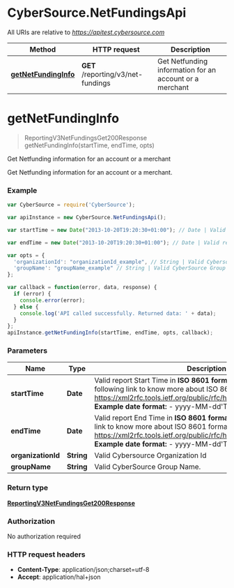 # CyberSource.NetFundingsApi

All URIs are relative to *https://apitest.cybersource.com*

Method | HTTP request | Description
------------- | ------------- | -------------
[**getNetFundingInfo**](NetFundingsApi.md#getNetFundingInfo) | **GET** /reporting/v3/net-fundings | Get Netfunding information for an account or a merchant


<a name="getNetFundingInfo"></a>
# **getNetFundingInfo**
> ReportingV3NetFundingsGet200Response getNetFundingInfo(startTime, endTime, opts)

Get Netfunding information for an account or a merchant

Get Netfunding information for an account or a merchant.

### Example
```javascript
var CyberSource = require('CyberSource');

var apiInstance = new CyberSource.NetFundingsApi();

var startTime = new Date("2013-10-20T19:20:30+01:00"); // Date | Valid report Start Time in **ISO 8601 format** Please refer the following link to know more about ISO 8601 format. - https://xml2rfc.tools.ietf.org/public/rfc/html/rfc3339.html#anchor14   **Example date format:**   - yyyy-MM-dd'T'HH:mm:ssXXX 

var endTime = new Date("2013-10-20T19:20:30+01:00"); // Date | Valid report End Time in **ISO 8601 format** Please refer the following link to know more about ISO 8601 format. - https://xml2rfc.tools.ietf.org/public/rfc/html/rfc3339.html#anchor14   **Example date format:**   - yyyy-MM-dd'T'HH:mm:ssXXX 

var opts = { 
  'organizationId': "organizationId_example", // String | Valid Cybersource Organization Id
  'groupName': "groupName_example" // String | Valid CyberSource Group Name.
};

var callback = function(error, data, response) {
  if (error) {
    console.error(error);
  } else {
    console.log('API called successfully. Returned data: ' + data);
  }
};
apiInstance.getNetFundingInfo(startTime, endTime, opts, callback);
```

### Parameters

Name | Type | Description  | Notes
------------- | ------------- | ------------- | -------------
 **startTime** | **Date**| Valid report Start Time in **ISO 8601 format** Please refer the following link to know more about ISO 8601 format. - https://xml2rfc.tools.ietf.org/public/rfc/html/rfc3339.html#anchor14   **Example date format:**   - yyyy-MM-dd&#39;T&#39;HH:mm:ssXXX  | 
 **endTime** | **Date**| Valid report End Time in **ISO 8601 format** Please refer the following link to know more about ISO 8601 format. - https://xml2rfc.tools.ietf.org/public/rfc/html/rfc3339.html#anchor14   **Example date format:**   - yyyy-MM-dd&#39;T&#39;HH:mm:ssXXX  | 
 **organizationId** | **String**| Valid Cybersource Organization Id | [optional] 
 **groupName** | **String**| Valid CyberSource Group Name. | [optional] 

### Return type

[**ReportingV3NetFundingsGet200Response**](ReportingV3NetFundingsGet200Response.md)

### Authorization

No authorization required

### HTTP request headers

 - **Content-Type**: application/json;charset=utf-8
 - **Accept**: application/hal+json

